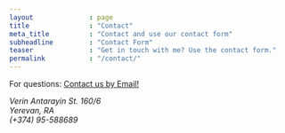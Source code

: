 ```yaml
---
layout              : page
title               : "Contact"
meta_title          : "Contact and use our contact form"
subheadline         : "Contact Form"
teaser              : "Get in touch with me? Use the contact form."
permalink           : "/contact/"
---
```


<html>
  <body>
      <p>For questions:
        <a href="mailto:xup@xilinx.com?&subject=PYNQ.io&body=Dear XUP Team">Contact us by Email!</a>
        <address>
        Verin Antarayin St. 160/6<br/>
        Yerevan, RA<br/>
        (+374) 95-588689
      </address>
    </footer>
  </body>
</html>